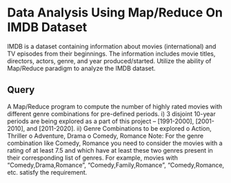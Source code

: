 # Data Analysis Using Map/Reduce On IMDB Dataset

IMDB is a dataset containing information about movies (international) and TV episodes from their
beginnings. The information includes movie titles, directors, actors, genre, and year
produced/started. Utilize the ability of Map/Reduce paradigm to analyze the IMDB dataset.

<h2>Query</h2>
A Map/Reduce program to compute the number of highly rated movies with
different genre combinations for pre-defined periods.
i) 3 disjoint 10-year periods are being explored as a part of this project – [1991-2000], [2001-
2010], and [2011-2020].
ii) Genre Combinations to be explored
o Action, Thriller
o Adventure, Drama
o Comedy, Romance
Note: For the genre combination like Comedy, Romance you
need to consider the movies with a rating of at least 7.5 and which have at least these two
genres present in their corresponding list of genres. For example, movies with
“Comedy,Drama,Romance”, “Comedy,Family,Romance”, “Comedy,Romance, etc. satisfy the
requirement.
